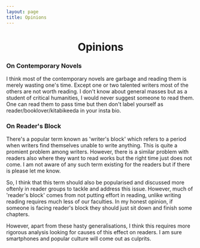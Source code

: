 ```yaml
---
layout: page
title: Opinions
---
```

<h1 style="text-align:center;">Opinions</h1>
<h3>On Contemporary Novels</h3>
<p>I think most of the contemporary novels are garbage and reading them is merely wasting one's time. Except one or two talented writers most of the others are not worth reading. I don't know about general masses but as a student of critical humanities, I would never suggest someone to read them. <br>
One can read them to pass time but then don't label yourself as reader/booklover/kitabikeeda in your insta bio.</p>

### On Reader's Block

There's a popular term known as 'writer's block' which refers to a period when writers find themselves unable to write anything. This is quite a promient problem among writers. However, there is a similar problem with readers also where they want to read works but the right time just does not come. I am not aware of any such term existing for the readers but if there is please let me know. 

So, I think that this term should also be popularised and discussed more oftenly in reader groups to tackle and address this issue. However, much of 'reader's block' comes from not putting effort in reading, unlike writing reading requires much less of our faculties. In my honest opinion, if someone is facing reader's block they should just sit down and finish some chapters. 

However, apart from these hasty generalisations, I think this requires more rigorous analysis looking for causes of this effect on readers. I am sure smartphones and popular culture will come out as culprits.
